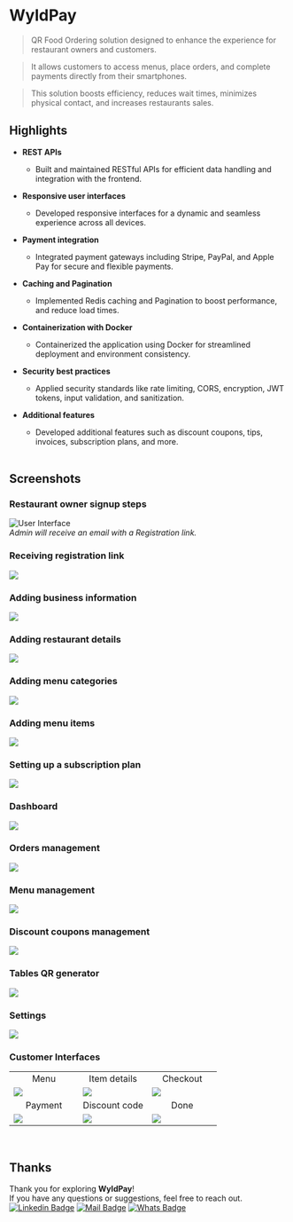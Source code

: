 # WyldPay

> QR Food Ordering solution designed to enhance the experience for restaurant owners and customers.

> It allows customers to access menus, place orders, and complete payments directly from their smartphones.

> This solution boosts efficiency, reduces wait times, minimizes physical contact, and increases restaurants sales.
## Highlights

- **REST APIs**  
  - Built and maintained RESTful APIs for efficient data handling and integration with the frontend.

- **Responsive user interfaces**  
  - Developed responsive interfaces for a dynamic and seamless experience across all devices.

- **Payment integration**  
  - Integrated payment gateways including Stripe, PayPal, and Apple Pay for secure and flexible payments.

- **Caching and Pagination**  
  - Implemented Redis caching and Pagination to boost performance, and reduce load times.
  
- **Containerization with Docker**  
  - Containerized the application using Docker for streamlined deployment and environment consistency.

- **Security best practices**  
  - Applied security standards like rate limiting, CORS, encryption, JWT tokens, input validation, and sanitization.

- **Additional features**  
  - Developed additional features such as discount coupons, tips, invoices, subscription plans, and more.
<br><br>

## Screenshots

### Restaurant owner signup steps
![User Interface](https://github.com/abdelrazekAli/kids-social/assets/78452508/75f2d90d-7176-4602-b30c-c5cb448532fc)  
 *Admin will receive an email with a Registration link.*

### Receiving registration link
<img src="https://github.com/abdelrazekAli/kids-social/assets/78452508/00c325ff-9da4-406e-9d07-b79a834835db"/>

### Adding business information
<img src="https://github.com/abdelrazekAli/kids-social/assets/78452508/37347920-de05-42b9-a6d1-bd07d9309a24"/>

### Adding restaurant details
<img src="https://github.com/abdelrazekAli/kids-social/assets/78452508/707a2f85-48ae-406d-971f-011ba5578b54"/>

### Adding menu categories
<img src="https://github.com/abdelrazekAli/kids-social/assets/78452508/7758b64b-8cd4-4564-982e-1d8928d20ab8"/>

### Adding menu items
<img src="https://github.com/abdelrazekAli/kids-social/assets/78452508/80bb7ad8-3be6-48b1-9d76-f72dfb9ec50c"/>

### Setting up a subscription plan
<img src="https://github.com/abdelrazekAli/kids-social/assets/78452508/bd0b2694-b08e-4cd7-89c0-fe9e929fc272"/>

### Dashboard
<img src="https://github.com/abdelrazekAli/kids-social/assets/78452508/351da1ea-db2d-4921-bbba-6fde023299f7"/>

### Orders management
<img src="https://github.com/abdelrazekAli/kids-social/assets/78452508/cfc55ba0-4e89-418a-966f-f29780a2bfe3"/>

### Menu management
<img src="https://github.com/abdelrazekAli/kids-social/assets/78452508/512c0d09-fa3c-4618-b7ad-df7725a0984c"/>

### Discount coupons management
<img src="https://github.com/abdelrazekAli/kids-social/assets/78452508/5eef0434-8f35-4774-ad64-b6228c661670"/>

### Tables QR generator
<img src="https://github.com/abdelrazekAli/kids-social/assets/78452508/b547f1c4-c0f0-4590-9431-c535df011519"/>

### Settings
<img src="https://github.com/abdelrazekAli/kids-social/assets/78452508/f5b1effc-7416-44d9-a41e-a10359f6e296"/>


### Customer Interfaces

<table width="100%">
  <tr>
    <td width="33.3%" align="center">
      Menu
    </td>
        <td width="33.3%" align="center">
      Item details 
    </td>
    <td width="33.3%" align="center">
      Checkout
    </td>

  </tr>
  <tr>
  <td width="33.3%"><img src="https://github.com/abdelrazekAli/IoT-Smart-City/assets/78452508/28268ea2-29c4-4ed8-8932-6e79f0eba587"/></td>
  <td width="33.3%"><img src="https://github.com/abdelrazekAli/IoT-Smart-City/assets/78452508/35de16a7-e0eb-49df-92de-3d230b2c7c8a"/></td>
  <td width="33.3%"><img src="https://github.com/abdelrazekAli/IoT-Smart-City/assets/78452508/a10aa485-a7e4-4933-9ae8-1aace31e429d"/></td>
 
  </tr>

   <tr>
    <td width="33.3%" align="center">
       Payment 
    </td>
        <td width="33.3%" align="center">
     Discount code 
    </td>
        <td width="33.3%" align="center">
      Done
    </td>
  </tr>
   <tr>
  <td width="33.3%"><img src="https://github.com/abdelrazekAli/IoT-Smart-City/assets/78452508/93f80cec-c49f-4aee-b207-cb3b53d881d6"/></td>
  <td width="33.3%"><img src="https://github.com/abdelrazekAli/IoT-Smart-City/assets/78452508/8021c89c-400f-4d15-bd1e-c9fe3917988f"/></td>
  <td width="33.3%"><img src="https://github.com/abdelrazekAli/IoT-Smart-City/assets/78452508/26ac74c8-942d-4a6d-9bca-3df680a2bae7"/></td>
  </tr>
</table>
<br>

## Thanks

Thank you for exploring **WyldPay**!<br>
If you have any questions or suggestions, feel free to reach out.<br>
[![Linkedin Badge](https://img.shields.io/badge/-Abdelrazek-0e76a8?style=flat&labelColor=0e76a8&logo=linkedin&logoColor=white)](https://www.linkedin.com/in/abdelrazek-ali) [![Mail Badge](https://img.shields.io/badge/-dev.abdelrazek-c0392b?style=flat&labelColor=c0392b&logo=gmail&logoColor=white)](mailto:dev.abdelrazek@gmail.com)   [![Whats Badge](https://img.shields.io/badge/-+201092018531-57ab51?style=flat&labelColor=57ab51&logo=whatsapp&logoColor=white)](https://wa.me/+201092018531)
